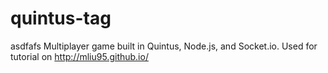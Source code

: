 quintus-tag
===========
asdfafs
Multiplayer game built in Quintus, Node.js, and Socket.io. Used for tutorial on http://mliu95.github.io/
